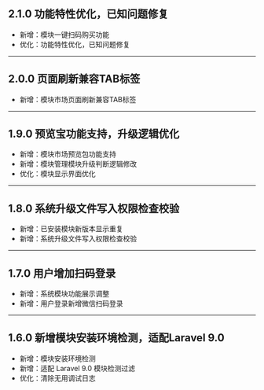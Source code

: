 ## 2.1.0 功能特性优化，已知问题修复

- 新增：模块一键扫码购买功能
- 优化：功能特性优化，已知问题修复

---

## 2.0.0 页面刷新兼容TAB标签

- 新增：模块市场页面刷新兼容TAB标签

---

## 1.9.0 预览宝功能支持，升级逻辑优化

- 新增：模块市场预览包功能支持
- 新增：模块管理模块升级判断逻辑修改
- 优化：模块显示界面优化

---

## 1.8.0 系统升级文件写入权限检查校验

- 新增：已安装模块新版本显示重复
- 新增：系统升级文件写入权限检查校验

---

## 1.7.0 用户增加扫码登录

- 新增：系统模块功能展示调整
- 新增：用户登录新增微信扫码登录

---

## 1.6.0 新增模块安装环境检测，适配Laravel 9.0

- 新增：模块安装环境检测
- 新增：适配 Laravel 9.0 模块检测过滤
- 优化：清除无用调试日志
